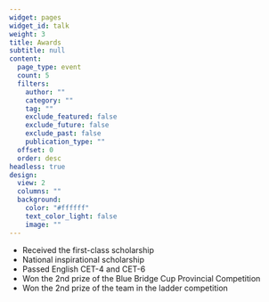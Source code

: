 ```yaml
---
widget: pages
widget_id: talk
weight: 3
title: Awards
subtitle: null
content:
  page_type: event
  count: 5
  filters:
    author: ""
    category: ""
    tag: ""
    exclude_featured: false
    exclude_future: false
    exclude_past: false
    publication_type: ""
  offset: 0
  order: desc
headless: true
design:
  view: 2
  columns: ""
  background:
    color: "#ffffff"
    text_color_light: false
    image: ""
---
```

* Received the first-class scholarship
* National inspirational scholarship
* Passed  English CET-4 and CET-6
* Won the 2nd prize of the Blue Bridge Cup Provincial Competition
* Won the 2nd prize of the team in the ladder competition